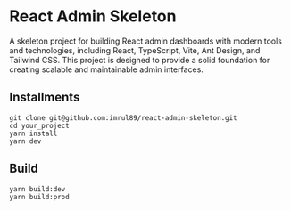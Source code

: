 # React Admin Skeleton
A skeleton project for building React admin dashboards with modern tools and technologies, including React, TypeScript, Vite, Ant Design, and Tailwind CSS. This project is designed to provide a solid foundation for creating scalable and maintainable admin interfaces.


## Installments

```
git clone git@github.com:imrul89/react-admin-skeleton.git
cd your_project
yarn install
yarn dev
```

## Build

```
yarn build:dev
yarn build:prod
```
